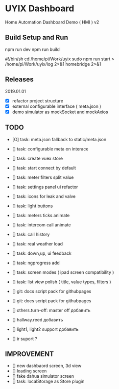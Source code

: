 # UYIX Dashboard
Home Automation Dashboard Demo ( HMI ) v2

## Build Setup and Run
npm run dev
npm run build

#!/bin/sh
cd /home/pi/Work/uyix
sudo npm run start  > /home/pi/Work/uyix/log 2>&1
homebridge 2>&1

## Releases

2019.01.01
- [x] refactor project structure
- [x] external configurable interface ( meta.json )
- [x] demo simulator as mockSocket and mockAxios

## TODO
- [O] task: meta.json fallback to static/meta.json
- [] task: configurable meta on interace
- [] task: create vuex store
- [] task: start connect by default
- [] task: meter filters split value
- [] task: settings panel ui refactor
- [] task: icons for leak and valve
- [] task: light buttons
- [] task: meters ticks animate
- [] task: intercom call animate
- [] task: call history
- [] task: real weather load
- [] task: down,up, ui feedback
- [] task: ngprogress add
- [] task: screen modes ( ipad screen compatibility )
- [] task: list view polish ( title, value types, filters )
- [] git: docs script pack for githubpages 
- [] git: docs script pack for githubpages

- [] others.turn-off: master off добавить
- [] hallway.reed добавить
- [] light1, light2 support добавить
- [] ir suport ?

## IMPROVEMENT 
- [] new dashbaord screen, 3d view
- [] loading screen
- [] fake dahua simulator screen
- [] task: localStorage as Store plugin
